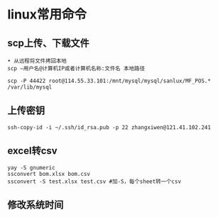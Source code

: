 
# linux常用命令
## scp上传、下载文件
	• 从远程将文件拷回本地
	scp –用户名@计算机IP或者计算机名称:文件名 本地路径
```    
scp -P 44422 root@114.55.33.101:/mnt/mysql/mysql/sanlux/MF_POS.* /var/lib/mysql 
```
## 上传密钥
```
ssh-copy-id -i ~/.ssh/id_rsa.pub -p 22 zhangxiwen@121.41.102.241
```
## excel转csv
```
yay -S gnumeric
ssconvert bom.xlsx bom.csv
ssconvert -S test.xlsx test.csv #加-S，每个sheet转一个csv
```
## 修改系统时间
